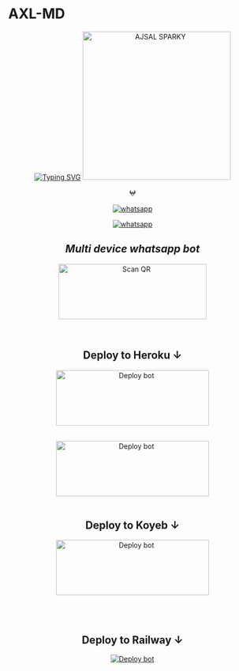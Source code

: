 # AXL-MD 
<div align="center">
<a href="https://git.io/typing-svg"><img src="https://readme-typing-svg.demolab.com?font=Ribeye&size=50&pause=1000&color=00FFFF&center=true&width=910&height=100&lines=Hey+❤️‍🩹I'm+A-X-L+MD;ᴍᴜʟᴛɪ+ᴅɪᴠɪᴄᴇ+ᴡʜᴀᴛꜱᴀᴩᴩ+ʙᴏᴛ;ᴄᴏᴅᴇᴅ+ʙy+ᴛᴇᴀᴍ-ꜱᴩᴀʀᴋy" alt="Typing SVG" /></a>
<img alt="AJSAL SPARKY" height="300" src="https://i.imgur.com/HGvPCKM.jpg">
</p>
  </a>
</p>
   
<p align="center">
𖤍
<p align="center">

  <a aria-label="Join our chats" href="https://chat.whatsapp.com/HbekCMezwdr6bZXFjTNkLH" target="_blank">
    <img alt="whatsapp" src="https://img.shields.io/badge/Join Group-25D366?style=for-the-badge&logo=whatsapp&logoColor=white" />
  </a>
 
<p align="center">
  
<p align="center">
<a href="https://api.whatsapp.com/send?phone=+919539412641&text=*_From+Github🍒_*" target="blank">
<img alt="whatsapp" src="https://img.shields.io/badge/Contact-25D366?style=for-the-badge&logo=whatsapp&logoColor=white" />
  </a>
  
## _Multi device whatsapp bot_
  
<div align="center">
   
<a href="https://api.whatsapp.com/send?phone=+919539412641&text=*Developing!+wait+and+seeee😌👣🍒*"><img align="center" src="https://i.imgur.com/dzPTA6u.png" alt="Scan QR" height="112" width="300" /></a><br>



<div>
<br>

## Deploy to Heroku ↓

<a href="https://api.whatsapp.com/send?phone=+919539412641&text=*Developing!+wait+and+seeee😌👣🍒*" target="blank"><img align="center" src="https://i.imgur.com/cxaSEWe.png" alt="Deploy bot" height="112" width="310" /></a>
  <div>
<br>
<a href="https://api.whatsapp.com/send?phone=+919539412641&text=*Developing!+wait+and+seeee😌👣🍒*" target="blank"><img align="center" src="https://i.imgur.com/6rs61MY.png" alt="Deploy bot" height="112" width="310" /></a>
  <div>
<br>

## Deploy to Koyeb ↓

<a href="https://api.whatsapp.com/send?phone=+919539412641&text=*Developing!+wait+and+seeee😌👣🍒*" target="blank"><img align="center" src="https://i.imgur.com/PNoLtFq.png" alt="Deploy bot" height="112" width="310" /></a>
  <div>
<br>
<div>
  <br>


## Deploy to Railway ↓

<a href="https://api.whatsapp.com/send?phone=+919539412641&text=*Developing!+wait+and+seeee😌👣🍒*" target="blank"><img align="center" src="https://railway.app/button.svg" alt="Deploy bot" height="" width="" /></a>
  <div>
<br>
<div>
  <br>
